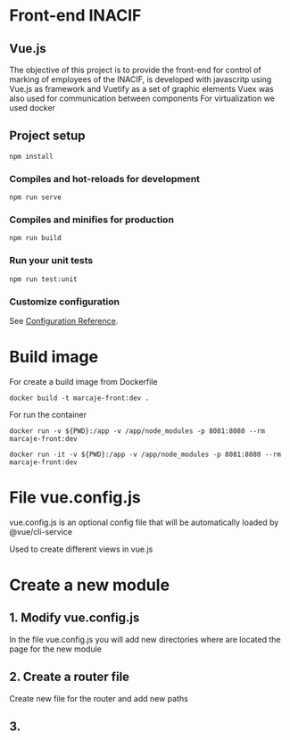 # Front-end INACIF


## Vue.js
The objective of this project is to provide the front-end for control of marking of employees of the INACIF, is developed with javascritp using Vue.js as framework and Vuetify as a set of graphic elements 
Vuex was also used for communication between components 
For virtualization we used docker 

## Project setup
```
npm install
```

### Compiles and hot-reloads for development
```
npm run serve
```

### Compiles and minifies for production
```
npm run build
```

### Run your unit tests
```
npm run test:unit
```

### Customize configuration
See [Configuration Reference](https://cli.vuejs.org/config/).


# Build image

For create a build image from Dockerfile
```
docker build -t marcaje-front:dev .
```

For run the container
```
docker run -v ${PWD}:/app -v /app/node_modules -p 8081:8080 --rm marcaje-front:dev

docker run -it -v ${PWD}:/app -v /app/node_modules -p 8081:8080 --rm marcaje-front:dev

```

# File vue.config.js

vue.config.js is an optional config file that will be automatically loaded by @vue/cli-service

Used to create different views in vue.js



# Create a new module

## 1. Modify vue.config.js

In the file vue.config.js you will add new directories where are located the page for the new module

## 2. Create a router file

Create new file for the router and add new paths 

## 3. 
